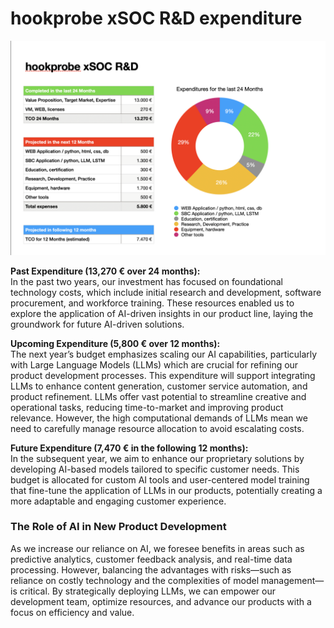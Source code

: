 # hookprobe xSOC R&D expenditure
![hookprobe r&d](images/hookprobe-r&d.png)

**Past Expenditure (13,270 € over 24 months):**  
In the past two years, our investment has focused on foundational technology costs, which include initial research and development, software procurement, and workforce training. These resources enabled us to explore the application of AI-driven insights in our product line, laying the groundwork for future AI-driven solutions.

**Upcoming Expenditure (5,800 € over 12 months):**  
The next year’s budget emphasizes scaling our AI capabilities, particularly with Large Language Models (LLMs) which are crucial for refining our product development processes. This expenditure will support integrating LLMs to enhance content generation, customer service automation, and product refinement. LLMs offer vast potential to streamline creative and operational tasks, reducing time-to-market and improving product relevance. However, the high computational demands of LLMs mean we need to carefully manage resource allocation to avoid escalating costs.

**Future Expenditure (7,470 € in the following 12 months):**  
In the subsequent year, we aim to enhance our proprietary solutions by developing AI-based models tailored to specific customer needs. This budget is allocated for custom AI tools and user-centered model training that fine-tune the application of LLMs in our products, potentially creating a more adaptable and engaging customer experience. 

### The Role of AI in New Product Development
As we increase our reliance on AI, we foresee benefits in areas such as predictive analytics, customer feedback analysis, and real-time data processing. However, balancing the advantages with risks—such as reliance on costly technology and the complexities of model management—is critical. By strategically deploying LLMs, we can empower our development team, optimize resources, and advance our products with a focus on efficiency and value.

